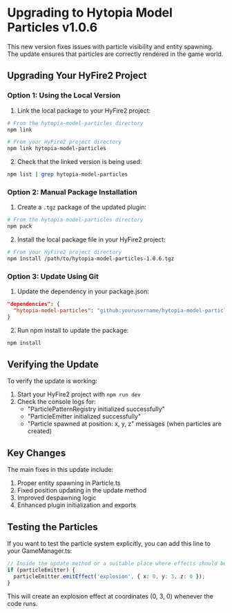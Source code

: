 # Upgrading to Hytopia Model Particles v1.0.6

This new version fixes issues with particle visibility and entity spawning. The update ensures that particles are correctly rendered in the game world.

## Upgrading Your HyFire2 Project

### Option 1: Using the Local Version

1. Link the local package to your HyFire2 project:
```bash
# From the hytopia-model-particles directory
npm link

# From your HyFire2 project directory
npm link hytopia-model-particles
```

2. Check that the linked version is being used:
```bash
npm list | grep hytopia-model-particles
```

### Option 2: Manual Package Installation

1. Create a `.tgz` package of the updated plugin:
```bash
# From the hytopia-model-particles directory
npm pack
```

2. Install the local package file in your HyFire2 project:
```bash
# From your HyFire2 project directory
npm install /path/to/hytopia-model-particles-1.0.6.tgz
```

### Option 3: Update Using Git

1. Update the dependency in your package.json:
```json
"dependencies": {
  "hytopia-model-particles": "github:yourusername/hytopia-model-particles#fix-particle-visibility"
}
```

2. Run npm install to update the package:
```bash
npm install
```

## Verifying the Update

To verify the update is working:

1. Start your HyFire2 project with `npm run dev`
2. Check the console logs for:
   - "ParticlePatternRegistry initialized successfully"
   - "ParticleEmitter initialized successfully"
   - "Particle spawned at position: x, y, z" messages (when particles are created)

## Key Changes

The main fixes in this update include:

1. Proper entity spawning in Particle.ts
2. Fixed position updating in the update method
3. Improved despawning logic
4. Enhanced plugin initialization and exports

## Testing the Particles

If you want to test the particle system explicitly, you can add this line to your GameManager.ts:

```typescript
// Inside the update method or a suitable place where effects should be triggered
if (particleEmitter) {
  particleEmitter.emitEffect('explosion', { x: 0, y: 3, z: 0 });
}
```

This will create an explosion effect at coordinates (0, 3, 0) whenever the code runs.